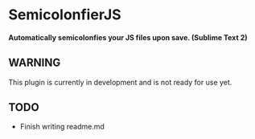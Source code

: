 # SemicolonfierJS

#### Automatically semicolonfies your JS files upon save. (Sublime Text 2)

## WARNING

This plugin is currently in development and is not ready for use yet.

## TODO

- Finish writing readme.md
